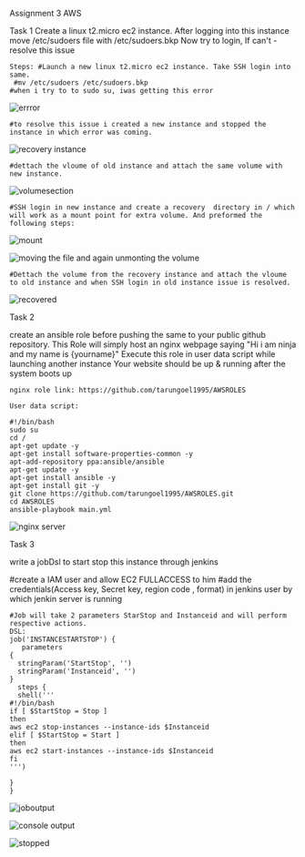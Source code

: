 Assignment 3 AWS

Task 1
Create a linux t2.micro ec2 instance. After logging into this instance move /etc/sudoers file with /etc/sudoers.bkp
Now try to login, If can't - resolve this issue
```
Steps: #Launch a new linux t2.micro ec2 instance. Take SSH login into same.
 #mv /etc/sudoers /etc/sudoers.bkp
#when i try to to sudo su, iwas getting this error
```
![errror](https://github.com/tarungoel1995/assignments/blob/master/AWS/day3/media/error.png)

```
#to resolve this issue i created a new instance and stopped the instance in which error was coming.
```
![recovery instance](https://github.com/tarungoel1995/assignments/blob/master/AWS/day3/media/instances.png)

```
#dettach the vloume of old instance and attach the same volume with new instance.
```

![volumesection](https://github.com/tarungoel1995/assignments/blob/master/AWS/day3/media/volumes.png)

```
#SSH login in new instance and create a recovery  directory in / which will work as a mount point for extra volume. And preformed the following steps:
```

![mount](https://github.com/tarungoel1995/assignments/blob/master/AWS/day3/media/mountingerrormachinevolume.png)

![moving the file and again unmonting the volume](https://github.com/tarungoel1995/assignments/blob/master/AWS/day3/media/movingsudoersfileandunmounting.png)

```
#Dettach the volume from the recovery instance and attach the vloume to old instance and when SSH login in old instance issue is resolved.
```

![recovered](https://github.com/tarungoel1995/assignments/blob/master/AWS/day3/media/recovered.png)


Task 2

create an ansible role before pushing the same to your public github repository.
This Role will simply host an nginx webpage saying
"Hi i am ninja and my name is {yourname}" 
Execute this role in user data script while launching another instance
Your website should be up & running after the system boots up
```
nginx role link: https://github.com/tarungoel1995/AWSROLES
```
```
User data script:

#!/bin/bash
sudo su
cd /
apt-get update -y
apt-get install software-properties-common -y
apt-add-repository ppa:ansible/ansible
apt-get update -y
apt-get install ansible -y
apt-get install git -y
git clone https://github.com/tarungoel1995/AWSROLES.git
cd AWSROLES
ansible-playbook main.yml
```

![nginx server](https://github.com/tarungoel1995/assignments/blob/master/AWS/day3/media/day3-task2.png)


Task 3

write a jobDsl to start stop this instance through jenkins

#create a IAM user and allow EC2 FULLACCESS to him 
#add the credentials(Access key, Secret key, region code , format) in jenkins user by which jenkin server is running 
```
#Job will take 2 parameters StarStop and Instanceid and will perform respective actions.
DSL:
job('INSTANCESTARTSTOP') {
   parameters
{
  stringParam('StartStop', '')
  stringParam('Instanceid', '')
} 
  steps {
  shell('''
#!/bin/bash
if [ $StartStop = Stop ]
then
aws ec2 stop-instances --instance-ids $Instanceid
elif [ $StartStop = Start ]
then
aws ec2 start-instances --instance-ids $Instanceid
fi
''')
        
}
}
```

![joboutput](https://github.com/tarungoel1995/assignments/blob/master/AWS/day3/media/startjenkin.png)


![console output](https://github.com/tarungoel1995/assignments/blob/master/AWS/day3/media/startedbyjenkin.png)


![stopped](https://github.com/tarungoel1995/assignments/blob/master/AWS/day3/media/stoppedbyjenkinjob.png)

